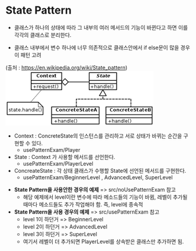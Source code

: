 # State Pattern

- 클래스가 하나의 상태에 따라 그 내부의 여러 메서드의 기능이 바뀐다고 하면 이를 각각의 클래스로 분리한다.

* 클래스 내부에서 변수 하나에 너무 의존적으로 클래스안에서 if else문이 많을 경우 이 패턴 고려

(출처 : https://en.wikipedia.org/wiki/State_pattern)
![구조](Class_Diagram.png)

- Context : ConcreteState의 인스턴스를 관리하고 서로 상태가 바뀌는 순간을 구현할 수 있다.
  - usePatternExam/Player
- State : Context 가 사용할 메서드를 선언한다.
  - usePatternExam/PlayerLevel
- ConcreateState : 각 상태 클래스가 수행할 State에 선언된 메서드를 구현한다.
  - usePatternExam/BeginnerLevel , AdvancedLevel, SuperLevel

* **State Pattern을 사용안한 경우의 예제** => src/noUsePatternExam 참고
  - 해당 예제에서 level이란 변수에 따라 메소드들의 기능이 바뀜, 레벨이 추가될 때마다 메소드들도 추가 작업해야 함. 즉, level에 종속적
* **State Pattern을 사용 경우의 예제** => src/usePatternExam 참고
  - level 1이 하던거 => BeginnerLevel
  - level 2이 하던거 => AdvancedLevel
  - level 3이 하던거 => SuperLevel
  * 여기서 레벨이 더 추가되면 PlayerLevel를 상속받은 클래스만 추가하면 됨.
